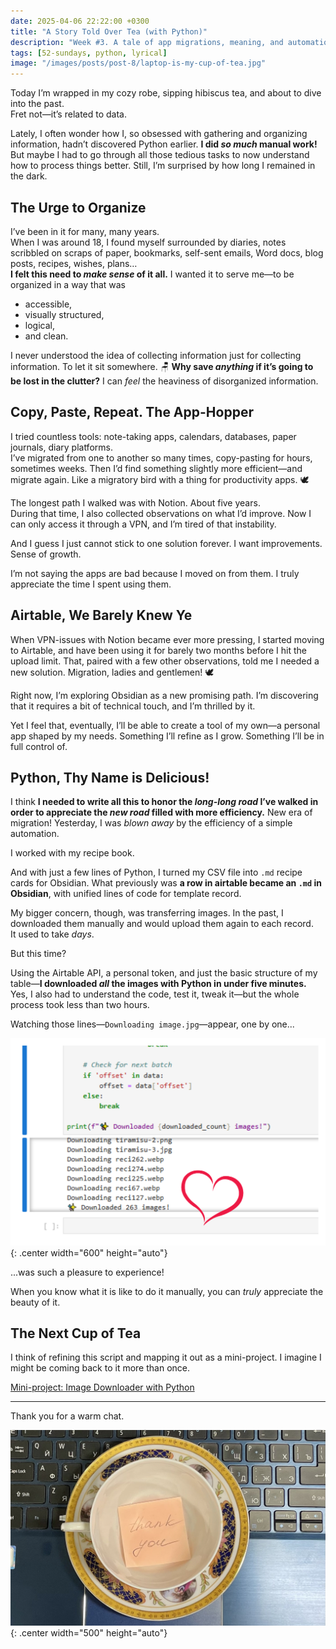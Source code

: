 ```yaml
---
date: 2025-04-06 22:22:00 +0300
title: "A Story Told Over Tea (with Python)"
description: "Week #3. A tale of app migrations, meaning, and automations."
tags: [52-sundays, python, lyrical]
image: "/images/posts/post-8/laptop-is-my-cup-of-tea.jpg"
---
```


Today I’m wrapped in my cozy robe, sipping hibiscus tea, and about to dive into the past.  
Fret not—it’s related to data.

Lately, I often wonder how I, so obsessed with gathering and organizing information, hadn’t discovered Python earlier. **I did _so much_ manual work!**
But maybe I had to go through all those tedious tasks to now understand how to process things better. Still, I’m surprised by how long I remained in the dark.

## The Urge to Organize

I’ve been in it for many, many years.  
When I was around 18, I found myself surrounded by diaries, notes scribbled on scraps of paper, bookmarks, self-sent emails, Word docs, blog posts, recipes, wishes, plans…  
**I felt this need to _make sense_ of it all.** I wanted it to serve me—to be organized in a way that was

- accessible,
- visually structured,
- logical,
- and clean.

I never understood the idea of collecting information just for collecting information. To let it sit somewhere. 🪑
**Why save _anything_ if it’s going to be lost in the clutter?**
I can _feel_ the heaviness of disorganized information.

## Copy, Paste, Repeat. The App-Hopper

I tried countless tools: note-taking apps, calendars, databases, paper journals, diary platforms.  
I’ve migrated from one to another so many times, copy-pasting for hours, sometimes weeks. Then I’d find something slightly more efficient—and migrate again. Like a migratory bird with a thing for productivity apps. 🕊️

The longest path I walked was with Notion. About five years.  
During that time, I also collected observations on what I’d improve. Now I can only access it through a VPN, and I’m tired of that instability.

And I guess I just cannot stick to one solution forever. I want improvements. Sense of growth.

<p class="notation">I’m not saying the apps are bad because I moved on from them. I truly appreciate the time I spent using them.</p>

## Airtable, We Barely Knew Ye

When VPN-issues with Notion became ever more pressing, I started moving to Airtable, and have been using it for barely two months before I hit the upload limit. That, paired with a few other observations, told me I needed a new solution. Migration, ladies and gentlemen! 🕊️

Right now, I’m exploring Obsidian as a new promising path. I’m discovering that it requires a bit of technical touch, and I’m thrilled by it.

<p class="notation">Yet I feel that, eventually, I’ll be able to create a tool of my own—a personal app shaped by my needs. Something I’ll refine as I grow. Something I’ll be in full control of.</p>

## Python, Thy Name is Delicious!

I think **I needed to write all this to honor the _long-long road_ I’ve walked in order to appreciate the _new road_ filled with more efficiency.** New era of migration! Yesterday, I was _blown away_ by the efficiency of a simple automation.

I worked with my recipe book.

And with just a few lines of Python, I turned my CSV file into `.md` recipe cards for Obsidian. What previously was **a row in airtable became an `.md` in Obsidian**, with unified lines of code for template record.

My bigger concern, though, was transferring images. In the past, I downloaded them manually and would upload them again to each record.  
It used to take _days_.

But this time?

Using the Airtable API, a personal token, and just the basic structure of my table—**I downloaded _all_ the images with Python in under five minutes.**
Yes, I also had to understand the code, test it, tweak it—but the whole process took less than two hours.

Watching those lines—`Downloading image.jpg`—appear, one by one...

![Printed message in Jupyter Notebook that Images were Downloaded](/images/posts/post-8/jupyter-imgs-downloaded.png){: .center width="600" height="auto"}

...was such a pleasure to experience!

<p class="notation">When you know what it is like to do it manually, you can <i>truly</i> appreciate the beauty of it.</p>

## The Next Cup of Tea

I think of refining this script and mapping it out as a mini-project.
I imagine I might be coming back to it more than once.

[Mini-project: Image Downloader with Python](/projects/image-downloader)

---

Thank you for a warm chat.

![Thank you note in a cup](/images/posts/post-8/thank-you-note.jpg){: .center width="500" height="auto"}
